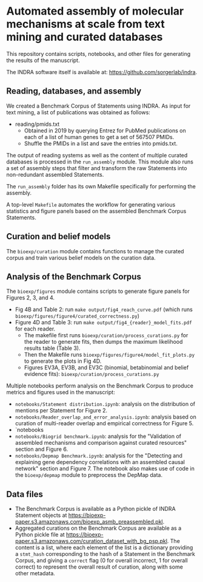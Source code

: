 # Automated assembly of molecular mechanisms at scale from text mining and curated databases

This repository contains scripts, notebooks, and other files
for generating the results of the manuscript.

The INDRA software itself is available at: https://github.com/sorgerlab/indra.

## Reading, databases, and assembly

We created a Benchmark Corpus of Statements using INDRA. As input for text
mining, a list of publications was obtained as follows:

* reading/pmids.txt
  * Obtained in 2019 by querying Entrez for PubMed publications on each of a
    list of human genes to get a set of 567507 PMIDs.
  * Shuffle the PMIDs in a list and save the entries into pmids.txt.

The output of reading systems as well as the content of multiple curated
databases is processed in the `run_assembly` module. This module also runs
a set of assembly steps that filter and transform the raw Statements into
non-redundant assembled Statements.

The `run_assembly` folder has its own Makefile specifically for performing
the assembly.

A top-level `Makefile` automates the workflow for generating various statistics and figure panels based on the assembled Benchmark Corpus Statements.

## Curation and belief models

The `bioexp/curation` module contains functions to manage the curated
corpus and train various belief models on the curation data.

## Analysis of the Benchmark Corpus

The `bioexp/figures` module contains scripts to generate figure panels for
Figures 2, 3, and 4.

* Fig 4B and Table 2: run `make output/fig4_reach_curve.pdf` (which runs
  `bioexp/figures/figure4/curated_correctness.py`)
* Figure 4D and Table 3: run `make output/fig4_{reader}_model_fits.pdf` for each
  reader.
  * The makefile first runs `bioexp/curation/process_curations.py` for the
    reader to generate fits, then dumps the maximum likelihood results table
    (Table 3).
  * Then the Makefile runs `bioexp/figures/figure4/model_fit_plots.py` to
    generate the plots in Fig 4D.
  * Figures EV3A, EV3B, and EV3C (binomial, betabinomial and belief evidence
    fits): `bioexp/curation/process_curations.py`

Multiple notebooks perform analysis on the Benchmark Corpus to produce
metrics and figures used in the manuscript:
* `notebooks/Statement distribution.ipynb`: analysis on the distribution of mentions per Statement for Figure 2.
* `notebooks/Reader_overlap_and_error_analysis.ipynb`: analysis based on curation of multi-reader overlap and empirical correctness for Figure 5.
* `notebooks
* `notebooks/Biogrid benchmark.ipynb`: analysis for the "Validation of assembled mechanisms and comparison against curated resources" section and Figure 6.
* `notebooks/Depmap Benchmark.ipynb`: analysis for the "Detecting and explaining gene dependency correlations with an assembled causal network" section and Figure 7. The notebook also makes use of code in the `bioexp/depmap` module to preprocess the DepMap data.


## Data files

* The Benchmark Corpus is available as a Python pickle of INDRA Statement objects at https://bioexp-paper.s3.amazonaws.com/bioexp_asmb_preassembled.pkl.
* Aggregated curations on the Benchmark Corpus are available as a Python pickle file at https://bioexp-paper.s3.amazonaws.com/curation_dataset_with_bg_psp.pkl. The content is a list, where each element of the list is a dictionary providing a `stmt_hash` corresponding to the hash of a Statement in the Benchmark Corpus, and giving a `correct` flag (0 for overall incorrect, 1 for overall correct) to represent the overall result of curation, along with some other metadata.
